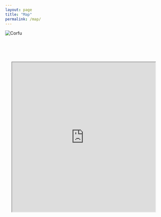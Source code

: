 ```yaml
---
layout: page
title: "Map"
permalink: /map/
---
```

<div class="img">
    <img src="{{ page.background }}" alt="Corfu">
</div>

<div class="map-container">
  <iframe src="https://www.google.com/maps/d/embed?mid=1jG4kk-KA1RzcXq0hkv3ToiIF-TvtKCs&ehbc=2E312F" width="640" height="480"></iframe>
</div>

<style>
.map-container {
  display: flex;
  justify-content: center;
  margin: 20px; 
}

.img{
  width:100%;
  height:80px;
}

  
</style>
